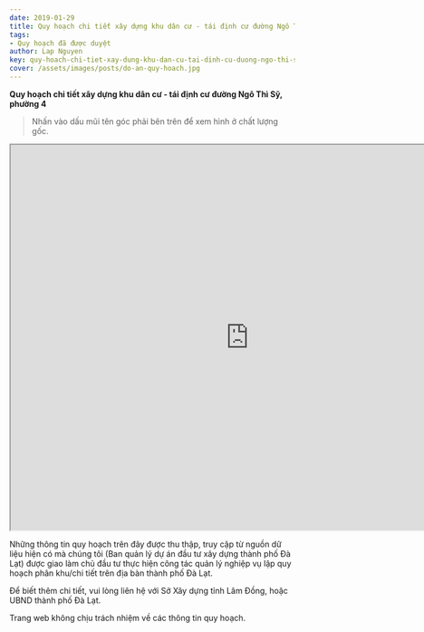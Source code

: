 ```yaml
---
date: 2019-01-29
title: Quy hoạch chi tiết xây dựng khu dân cư - tái định cư đường Ngô Thì Sỹ, phường 4
tags:
- Quy hoạch đã được duyệt
author: Lap Nguyen
key: quy-hoach-chi-tiet-xay-dung-khu-dan-cu-tai-dinh-cu-duong-ngo-thi-sy-phuong-4
cover: /assets/images/posts/do-an-quy-hoach.jpg
---
```


**Quy hoạch chi tiết xây dựng khu dân cư - tái định cư đường Ngô Thì Sỹ, phường 4**

> Nhấn vào dấu mũi tên góc phải bên trên để xem hình ở chất lượng gốc.

<iframe src="https://drive.google.com/file/d/1_wLGyFs0i1GGImEKHM4SQdeH_PQxSCjc/preview" width="840" height="680"></iframe>

Những thông tin quy hoạch trên đây được thu thập, truy cập từ nguồn dữ liệu hiện có mà chúng tôi 
(Ban quản lý dự án đầu tư xây dựng thành phố Đà Lạt) được giao làm chủ đầu tư thực hiện công tác quản lý nghiệp vụ 
lập quy hoạch phân khu/chi tiết trên địa bàn thành phố Đà Lạt.

Để biết thêm chi tiết, vui lòng liên hệ với Sở Xây dựng tỉnh Lâm Đồng, hoặc UBND thành phố Đà Lạt.

Trang web không chịu trách nhiệm về các thông tin quy hoạch.